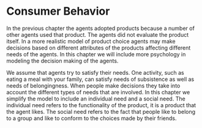# Consumer Behavior
In the previous chapter the agents adopted products because a number of other agents used that product. The agents did not evaluate the product itself. In a more realistic model of product choice agents may make decisions based on different attributes of the products affecting different needs of the agents. In this chapter we will include more psychology in modeling the decision making of the agents.

We assume that agents try to satisfy their needs. One activity, such as eating a meal with your family, can satisfy needs of subsistence as well as needs of belongingness. When people make decisions they take into account the different types of needs that are involved. In this chapter we simplify the model to include an individual need and a social need. The individual need refers to the functionality of the product, it is a product that the agent likes. The social need refers to the fact that people like to belong to a group and like to conform to the choices made by their friends.
